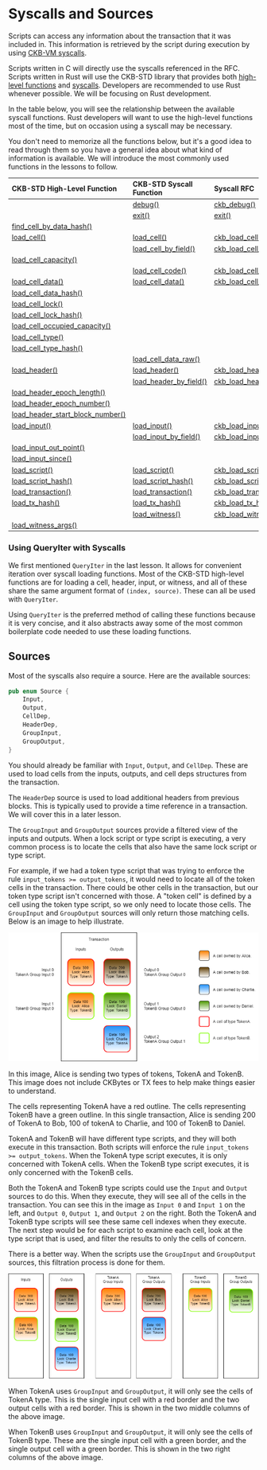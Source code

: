 # Syscalls and Sources

Scripts can access any information about the transaction that it was included in. This information is retrieved by the script during execution by using [CKB-VM syscalls](https://github.com/nervosnetwork/rfcs/blob/master/rfcs/0009-vm-syscalls/0009-vm-syscalls.md).

Scripts written in C will directly use the syscalls referenced in the RFC. Scripts written in Rust will use the CKB-STD library that provides both [high-level functions](https://nervosnetwork.github.io/ckb-std/riscv64imac-unknown-none-elf/doc/ckb_std/high_level/index.html) and [syscalls](https://nervosnetwork.github.io/ckb-std/riscv64imac-unknown-none-elf/doc/ckb_std/syscalls/index.html). Developers are recommended to use Rust whenever possible. We will be focusing on Rust development.

In the table below, you will see the relationship between the available syscall functions. Rust developers will want to use the high-level functions most of the time, but on occasion using a syscall may be necessary.

You don't need to memorize all the functions below, but it's a good idea to read through them so you have a general idea about what kind of information is available. We will introduce the most commonly used functions in the lessons to follow. 

| CKB-STD High-Level Function | CKB-STD Syscall Function | Syscall RFC |
| :--- | :--- | :--- |
|  | [debug\(\)](https://nervosnetwork.github.io/ckb-std/riscv64imac-unknown-none-elf/doc/ckb_std/syscalls/fn.debug.html) | [ckb\_debug\(\)](https://github.com/nervosnetwork/rfcs/blob/master/rfcs/0009-vm-syscalls/0009-vm-syscalls.md#debug) |
|  | [exit\(\)](https://nervosnetwork.github.io/ckb-std/riscv64imac-unknown-none-elf/doc/ckb_std/syscalls/fn.exit.html) | [exit\(\)](https://github.com/nervosnetwork/rfcs/blob/master/rfcs/0009-vm-syscalls/0009-vm-syscalls.md#exit) |
| [find\_cell](https://nervosnetwork.github.io/ckb-std/riscv64imac-unknown-none-elf/doc/ckb_std/high_level/fn.find_cell_by_data_hash.html)[\_by](https://nervosnetwork.github.io/ckb-std/riscv64imac-unknown-none-elf/doc/ckb_std/high_level/fn.find_cell_by_data_hash.html)[\_data](https://nervosnetwork.github.io/ckb-std/riscv64imac-unknown-none-elf/doc/ckb_std/high_level/fn.find_cell_by_data_hash.html)[\_hash\(\)](https://nervosnetwork.github.io/ckb-std/riscv64imac-unknown-none-elf/doc/ckb_std/high_level/fn.find_cell_by_data_hash.html) |  |  |
| [load\_cell\(\)](https://nervosnetwork.github.io/ckb-std/riscv64imac-unknown-none-elf/doc/ckb_std/high_level/fn.load_cell.html) | [load\_cell\(\)](https://nervosnetwork.github.io/ckb-std/riscv64imac-unknown-none-elf/doc/ckb_std/syscalls/fn.load_cell.html) | [ckb\_load](https://github.com/nervosnetwork/rfcs/blob/master/rfcs/0009-vm-syscalls/0009-vm-syscalls.md#load-cell)[\_cell\(\)](https://github.com/nervosnetwork/rfcs/blob/master/rfcs/0009-vm-syscalls/0009-vm-syscalls.md#load-cell) |
|  | [load\_cell](https://nervosnetwork.github.io/ckb-std/riscv64imac-unknown-none-elf/doc/ckb_std/syscalls/fn.load_cell_by_field.html)[\_by](https://nervosnetwork.github.io/ckb-std/riscv64imac-unknown-none-elf/doc/ckb_std/syscalls/fn.load_cell_by_field.html)[\_field\(\)](https://nervosnetwork.github.io/ckb-std/riscv64imac-unknown-none-elf/doc/ckb_std/syscalls/fn.load_cell_by_field.html) | [ckb\_](https://github.com/nervosnetwork/rfcs/blob/master/rfcs/0009-vm-syscalls/0009-vm-syscalls.md#load-cell-by-field)[load\_cell](https://github.com/nervosnetwork/rfcs/blob/master/rfcs/0009-vm-syscalls/0009-vm-syscalls.md#load-cell-by-field)[\_by](https://github.com/nervosnetwork/rfcs/blob/master/rfcs/0009-vm-syscalls/0009-vm-syscalls.md#load-cell-by-field)[\_field\(\)](https://github.com/nervosnetwork/rfcs/blob/master/rfcs/0009-vm-syscalls/0009-vm-syscalls.md#load-cell-by-field) |
| [load\_cell](https://nervosnetwork.github.io/ckb-std/riscv64imac-unknown-none-elf/doc/ckb_std/high_level/fn.load_cell_capacity.html)[\_capacity\(\)](https://nervosnetwork.github.io/ckb-std/riscv64imac-unknown-none-elf/doc/ckb_std/high_level/fn.load_cell_capacity.html) |  |  |
|  | [load\_cell](https://nervosnetwork.github.io/ckb-std/riscv64imac-unknown-none-elf/doc/ckb_std/syscalls/fn.load_cell_code.html)[\_code\(\)](https://nervosnetwork.github.io/ckb-std/riscv64imac-unknown-none-elf/doc/ckb_std/syscalls/fn.load_cell_code.html) | [ckb\_](https://github.com/nervosnetwork/rfcs/blob/master/rfcs/0009-vm-syscalls/0009-vm-syscalls.md#load-cell-data-as-code)[load\_cell](https://github.com/nervosnetwork/rfcs/blob/master/rfcs/0009-vm-syscalls/0009-vm-syscalls.md#load-cell-data-as-code)[\_data](https://github.com/nervosnetwork/rfcs/blob/master/rfcs/0009-vm-syscalls/0009-vm-syscalls.md#load-cell-data-as-code)[\_as](https://github.com/nervosnetwork/rfcs/blob/master/rfcs/0009-vm-syscalls/0009-vm-syscalls.md#load-cell-data-as-code)[\_code\(\)](https://github.com/nervosnetwork/rfcs/blob/master/rfcs/0009-vm-syscalls/0009-vm-syscalls.md#load-cell-data-as-code) |
| [load\_cell](https://nervosnetwork.github.io/ckb-std/riscv64imac-unknown-none-elf/doc/ckb_std/high_level/fn.load_cell_data.html)[\_data\(\)](https://nervosnetwork.github.io/ckb-std/riscv64imac-unknown-none-elf/doc/ckb_std/high_level/fn.load_cell_data.html) | [load\_cell](https://nervosnetwork.github.io/ckb-std/riscv64imac-unknown-none-elf/doc/ckb_std/syscalls/fn.load_cell_data.html)[\_data\(\)](https://nervosnetwork.github.io/ckb-std/riscv64imac-unknown-none-elf/doc/ckb_std/syscalls/fn.load_cell_data.html) | [ckb\_](https://github.com/nervosnetwork/rfcs/blob/master/rfcs/0009-vm-syscalls/0009-vm-syscalls.md#load-cell-data)[load\_cell](https://github.com/nervosnetwork/rfcs/blob/master/rfcs/0009-vm-syscalls/0009-vm-syscalls.md#load-cell-data)[\_data\(\)](https://github.com/nervosnetwork/rfcs/blob/master/rfcs/0009-vm-syscalls/0009-vm-syscalls.md#load-cell-data) |
| [load\_cell](https://nervosnetwork.github.io/ckb-std/riscv64imac-unknown-none-elf/doc/ckb_std/high_level/fn.load_cell_data_hash.html)[\_data](https://nervosnetwork.github.io/ckb-std/riscv64imac-unknown-none-elf/doc/ckb_std/high_level/fn.load_cell_data_hash.html)[\_hash\(\)](https://nervosnetwork.github.io/ckb-std/riscv64imac-unknown-none-elf/doc/ckb_std/high_level/fn.load_cell_data_hash.html) |  |  |
| [load\_cell](https://nervosnetwork.github.io/ckb-std/riscv64imac-unknown-none-elf/doc/ckb_std/high_level/fn.load_cell_lock.html)[\_lock\(\)](https://nervosnetwork.github.io/ckb-std/riscv64imac-unknown-none-elf/doc/ckb_std/high_level/fn.load_cell_lock.html) |  |  |
| [load\_cell](https://nervosnetwork.github.io/ckb-std/riscv64imac-unknown-none-elf/doc/ckb_std/high_level/fn.load_cell_lock_hash.html)[\_lock](https://nervosnetwork.github.io/ckb-std/riscv64imac-unknown-none-elf/doc/ckb_std/high_level/fn.load_cell_lock_hash.html)[\_hash\(\)](https://nervosnetwork.github.io/ckb-std/riscv64imac-unknown-none-elf/doc/ckb_std/high_level/fn.load_cell_lock_hash.html) |  |  |
| [load\_cell](https://nervosnetwork.github.io/ckb-std/riscv64imac-unknown-none-elf/doc/ckb_std/high_level/fn.load_cell_occupied_capacity.html)[\_occupied](https://nervosnetwork.github.io/ckb-std/riscv64imac-unknown-none-elf/doc/ckb_std/high_level/fn.load_cell_occupied_capacity.html)[\_capacity\(\)](https://nervosnetwork.github.io/ckb-std/riscv64imac-unknown-none-elf/doc/ckb_std/high_level/fn.load_cell_occupied_capacity.html) |  |  |
| [load\_cell](https://nervosnetwork.github.io/ckb-std/riscv64imac-unknown-none-elf/doc/ckb_std/high_level/fn.load_cell_type.html)[\_type\(\)](https://nervosnetwork.github.io/ckb-std/riscv64imac-unknown-none-elf/doc/ckb_std/high_level/fn.load_cell_type.html) |  |  |
| [load\_cell](https://nervosnetwork.github.io/ckb-std/riscv64imac-unknown-none-elf/doc/ckb_std/high_level/fn.load_cell_type_hash.html)[\_type](https://nervosnetwork.github.io/ckb-std/riscv64imac-unknown-none-elf/doc/ckb_std/high_level/fn.load_cell_type_hash.html)[\_hash\(\)](https://nervosnetwork.github.io/ckb-std/riscv64imac-unknown-none-elf/doc/ckb_std/high_level/fn.load_cell_type_hash.html) |  |  |
|  | [load\_cell](https://nervosnetwork.github.io/ckb-std/riscv64imac-unknown-none-elf/doc/ckb_std/syscalls/fn.load_cell_data_raw.html)[\_data](https://nervosnetwork.github.io/ckb-std/riscv64imac-unknown-none-elf/doc/ckb_std/syscalls/fn.load_cell_data_raw.html)[\_raw\(\)](https://nervosnetwork.github.io/ckb-std/riscv64imac-unknown-none-elf/doc/ckb_std/syscalls/fn.load_cell_data_raw.html) |  |
| [load\_header\(\)](https://nervosnetwork.github.io/ckb-std/riscv64imac-unknown-none-elf/doc/ckb_std/high_level/fn.load_header.html) | [load\_header\(\)](https://nervosnetwork.github.io/ckb-std/riscv64imac-unknown-none-elf/doc/ckb_std/syscalls/fn.load_header.html) | [ckb\_](https://github.com/nervosnetwork/rfcs/blob/master/rfcs/0009-vm-syscalls/0009-vm-syscalls.md#load-header)[load\_header\(\)](https://github.com/nervosnetwork/rfcs/blob/master/rfcs/0009-vm-syscalls/0009-vm-syscalls.md#load-header) |
|  | [load\_header](https://nervosnetwork.github.io/ckb-std/riscv64imac-unknown-none-elf/doc/ckb_std/syscalls/fn.load_header_by_field.html)[\_by](https://nervosnetwork.github.io/ckb-std/riscv64imac-unknown-none-elf/doc/ckb_std/syscalls/fn.load_header_by_field.html)[\_field\(\)](https://nervosnetwork.github.io/ckb-std/riscv64imac-unknown-none-elf/doc/ckb_std/syscalls/fn.load_header_by_field.html) | [ckb\_](https://github.com/nervosnetwork/rfcs/blob/master/rfcs/0009-vm-syscalls/0009-vm-syscalls.md#load-header-by-field)[load\_header](https://github.com/nervosnetwork/rfcs/blob/master/rfcs/0009-vm-syscalls/0009-vm-syscalls.md#load-header-by-field)[\_by](https://github.com/nervosnetwork/rfcs/blob/master/rfcs/0009-vm-syscalls/0009-vm-syscalls.md#load-header-by-field)[\_field\(\)](https://github.com/nervosnetwork/rfcs/blob/master/rfcs/0009-vm-syscalls/0009-vm-syscalls.md#load-header-by-field) |
| [load\_header](https://nervosnetwork.github.io/ckb-std/riscv64imac-unknown-none-elf/doc/ckb_std/high_level/fn.load_header_epoch_length.html)[\_epoch](https://nervosnetwork.github.io/ckb-std/riscv64imac-unknown-none-elf/doc/ckb_std/high_level/fn.load_header_epoch_length.html)[\_length\(\)](https://nervosnetwork.github.io/ckb-std/riscv64imac-unknown-none-elf/doc/ckb_std/high_level/fn.load_header_epoch_length.html) |  |  |
| [load\_header](https://nervosnetwork.github.io/ckb-std/riscv64imac-unknown-none-elf/doc/ckb_std/high_level/fn.load_header_epoch_number.html)[\_epoch](https://nervosnetwork.github.io/ckb-std/riscv64imac-unknown-none-elf/doc/ckb_std/high_level/fn.load_header_epoch_number.html)[\_number\(\)](https://nervosnetwork.github.io/ckb-std/riscv64imac-unknown-none-elf/doc/ckb_std/high_level/fn.load_header_epoch_number.html) |  |  |
| [load\_header](https://nervosnetwork.github.io/ckb-std/riscv64imac-unknown-none-elf/doc/ckb_std/high_level/fn.load_header_epoch_start_block_number.html)[\_start](https://nervosnetwork.github.io/ckb-std/riscv64imac-unknown-none-elf/doc/ckb_std/high_level/fn.load_header_epoch_start_block_number.html)[\_block](https://nervosnetwork.github.io/ckb-std/riscv64imac-unknown-none-elf/doc/ckb_std/high_level/fn.load_header_epoch_start_block_number.html)[\_number\(\)](https://nervosnetwork.github.io/ckb-std/riscv64imac-unknown-none-elf/doc/ckb_std/high_level/fn.load_header_epoch_start_block_number.html) |  |  |
| [load\_input\(\)](https://nervosnetwork.github.io/ckb-std/riscv64imac-unknown-none-elf/doc/ckb_std/high_level/fn.load_input.html) | [load\_input\(\)](https://nervosnetwork.github.io/ckb-std/riscv64imac-unknown-none-elf/doc/ckb_std/syscalls/fn.load_input.html) | [ckb\_](https://github.com/nervosnetwork/rfcs/blob/master/rfcs/0009-vm-syscalls/0009-vm-syscalls.md#load-input)[load\_input\(\)](https://github.com/nervosnetwork/rfcs/blob/master/rfcs/0009-vm-syscalls/0009-vm-syscalls.md#load-input) |
|  | [load\_input](https://nervosnetwork.github.io/ckb-std/riscv64imac-unknown-none-elf/doc/ckb_std/syscalls/fn.load_input_by_field.html)[\_by](https://nervosnetwork.github.io/ckb-std/riscv64imac-unknown-none-elf/doc/ckb_std/syscalls/fn.load_input_by_field.html)[\_field\(\)](https://nervosnetwork.github.io/ckb-std/riscv64imac-unknown-none-elf/doc/ckb_std/syscalls/fn.load_input_by_field.html) | [ckb\_](https://github.com/nervosnetwork/rfcs/blob/master/rfcs/0009-vm-syscalls/0009-vm-syscalls.md#load-input-by-field)[load\_input](https://github.com/nervosnetwork/rfcs/blob/master/rfcs/0009-vm-syscalls/0009-vm-syscalls.md#load-input-by-field)[\_by](https://github.com/nervosnetwork/rfcs/blob/master/rfcs/0009-vm-syscalls/0009-vm-syscalls.md#load-input-by-field)[\_field\(\)](https://github.com/nervosnetwork/rfcs/blob/master/rfcs/0009-vm-syscalls/0009-vm-syscalls.md#load-input-by-field) |
| [load\_input](https://nervosnetwork.github.io/ckb-std/riscv64imac-unknown-none-elf/doc/ckb_std/high_level/fn.load_input_out_point.html)[\_out](https://nervosnetwork.github.io/ckb-std/riscv64imac-unknown-none-elf/doc/ckb_std/high_level/fn.load_input_out_point.html)[\_point\(\)](https://nervosnetwork.github.io/ckb-std/riscv64imac-unknown-none-elf/doc/ckb_std/high_level/fn.load_input_out_point.html) |  |  |
| [load\_input](https://nervosnetwork.github.io/ckb-std/riscv64imac-unknown-none-elf/doc/ckb_std/high_level/fn.load_input_since.html)[\_since\(\)](https://nervosnetwork.github.io/ckb-std/riscv64imac-unknown-none-elf/doc/ckb_std/high_level/fn.load_input_since.html) |  |  |
| [load\_script\(\)](https://nervosnetwork.github.io/ckb-std/riscv64imac-unknown-none-elf/doc/ckb_std/high_level/fn.load_script.html) | [load\_script\(\)](https://nervosnetwork.github.io/ckb-std/riscv64imac-unknown-none-elf/doc/ckb_std/syscalls/fn.load_script.html) | [ckb\_](https://github.com/nervosnetwork/rfcs/blob/master/rfcs/0009-vm-syscalls/0009-vm-syscalls.md#load-script)[load\_script\(\)](https://github.com/nervosnetwork/rfcs/blob/master/rfcs/0009-vm-syscalls/0009-vm-syscalls.md#load-script) |
| [load\_script](https://nervosnetwork.github.io/ckb-std/riscv64imac-unknown-none-elf/doc/ckb_std/high_level/fn.load_script_hash.html)[\_hash\(\)](https://nervosnetwork.github.io/ckb-std/riscv64imac-unknown-none-elf/doc/ckb_std/high_level/fn.load_script_hash.html) | [load\_script](https://nervosnetwork.github.io/ckb-std/riscv64imac-unknown-none-elf/doc/ckb_std/syscalls/fn.load_script_hash.html)[\_hash\(\)](https://nervosnetwork.github.io/ckb-std/riscv64imac-unknown-none-elf/doc/ckb_std/syscalls/fn.load_script_hash.html) | [ckb\_](https://github.com/nervosnetwork/rfcs/blob/master/rfcs/0009-vm-syscalls/0009-vm-syscalls.md#load-script-hash)[load\_script](https://github.com/nervosnetwork/rfcs/blob/master/rfcs/0009-vm-syscalls/0009-vm-syscalls.md#load-script-hash)[\_hash\(\)](https://github.com/nervosnetwork/rfcs/blob/master/rfcs/0009-vm-syscalls/0009-vm-syscalls.md#load-script-hash) |
| [load\_transaction\(\)](https://nervosnetwork.github.io/ckb-std/riscv64imac-unknown-none-elf/doc/ckb_std/high_level/fn.load_transaction.html) | [load\_transaction\(\)](https://nervosnetwork.github.io/ckb-std/riscv64imac-unknown-none-elf/doc/ckb_std/syscalls/fn.load_transaction.html) | [ckb\_](https://github.com/nervosnetwork/rfcs/blob/master/rfcs/0009-vm-syscalls/0009-vm-syscalls.md#load-transaction)[load\_transaction\(\)](https://github.com/nervosnetwork/rfcs/blob/master/rfcs/0009-vm-syscalls/0009-vm-syscalls.md#load-transaction) |
| [load\_tx](https://nervosnetwork.github.io/ckb-std/riscv64imac-unknown-none-elf/doc/ckb_std/high_level/fn.load_tx_hash.html)[\_hash\(\)](https://nervosnetwork.github.io/ckb-std/riscv64imac-unknown-none-elf/doc/ckb_std/high_level/fn.load_tx_hash.html) | [load\_tx](https://nervosnetwork.github.io/ckb-std/riscv64imac-unknown-none-elf/doc/ckb_std/syscalls/fn.load_tx_hash.html)[\_hash\(\)](https://nervosnetwork.github.io/ckb-std/riscv64imac-unknown-none-elf/doc/ckb_std/syscalls/fn.load_tx_hash.html) | [ckb\_load](https://github.com/nervosnetwork/rfcs/blob/master/rfcs/0009-vm-syscalls/0009-vm-syscalls.md#load-transaction-hash)[\_tx](https://github.com/nervosnetwork/rfcs/blob/master/rfcs/0009-vm-syscalls/0009-vm-syscalls.md#load-transaction-hash)[\_hash\(\)](https://github.com/nervosnetwork/rfcs/blob/master/rfcs/0009-vm-syscalls/0009-vm-syscalls.md#load-transaction-hash) |
|  | [load\_witness\(\)](https://nervosnetwork.github.io/ckb-std/riscv64imac-unknown-none-elf/doc/ckb_std/syscalls/fn.load_witness.html) | [ckb\_](https://github.com/nervosnetwork/rfcs/blob/master/rfcs/0009-vm-syscalls/0009-vm-syscalls.md#load-witness)[load\_witness\(\)](https://github.com/nervosnetwork/rfcs/blob/master/rfcs/0009-vm-syscalls/0009-vm-syscalls.md#load-witness) |
| [load\_witness](https://nervosnetwork.github.io/ckb-std/riscv64imac-unknown-none-elf/doc/ckb_std/high_level/fn.load_witness_args.html)[\_args\(\)](https://nervosnetwork.github.io/ckb-std/riscv64imac-unknown-none-elf/doc/ckb_std/high_level/fn.load_witness_args.html) |  |  |

### Using QueryIter with Syscalls

We first mentioned `QueryIter` in the last lesson. It allows for convenient iteration over syscall loading functions. Most of the CKB-STD high-level functions are for loading a cell, header, input, or witness, and all of these share the same argument format of `(index, source)`.  These can all be used with `QueryIter`. 

Using `QueryIter` is the preferred method of calling these functions because it is very concise, and it also abstracts away some of the most common boilerplate code needed to use these loading functions.

## Sources

Most of the syscalls also require a source. Here are the available sources:

```rust
pub enum Source {
    Input,
    Output,
    CellDep,
    HeaderDep,
    GroupInput,
    GroupOutput,
}
```

You should already be familiar with `Input`, `Output`, and `CellDep`. These are used to load cells from the inputs, outputs, and cell deps structures from the transaction.

The `HeaderDep` source is used to load additional headers from previous blocks. This is typically used to provide a time reference in a transaction. We will cover this in a later lesson.

The `GroupInput` and `GroupOutput` sources provide a filtered view of the inputs and outputs. When a lock script or type script is executing, a very common process is to locate the cells that also have the same lock script or type script.

For example, if we had a token type script that was trying to enforce the rule `input_tokens >= output_tokens`, it would need to locate all of the token cells in the transaction. There could be other cells in the transaction, but our token type script isn't concerned with those. A "token cell" is defined by a cell using the token type script, so we only need to locate those cells. The `GroupInput` and `GroupOutput` sources will only return those matching cells. Below is an image to help illustrate.

![](../.gitbook/assets/group-source-transaction.png)

In this image, Alice is sending two types of tokens, TokenA and TokenB. This image does not include CKBytes or TX fees to help make things easier to understand.

The cells representing TokenA have a red outline. The cells representing TokenB have a green outline. In this single transaction, Alice is sending 200 of TokenA to Bob, 100 of tokenA to Charlie, and 100 of TokenB to Daniel.

TokenA and TokenB will have different type scripts, and they will both execute in this transaction. Both scripts will enforce the rule `input_tokens >= output_tokens`. When the TokenA type script executes, it is only concerned with TokenA cells. When the TokenB type script executes, it is only concerned with the TokenB cells.

Both the TokenA and TokenB type scripts could use the `Input` and `Output` sources to do this. When they execute, they will see all of the cells in the transaction. You can see this in the image as `Input 0` and `Input 1` on the left, and `Output 0`, `Output 1`, and `Output 2` on the right. Both the TokenA and TokenB type scripts will see these same cell indexes when they execute. The next step would be for each script to examine each cell, look at the type script that is used, and filter the results to only the cells of concern.

There is a better way. When the scripts use the `GroupInput` and `GroupOutput` sources, this filtration process is done for them.

![](../.gitbook/assets/group-source-breakdown.png)

When TokenA uses `GroupInput` and `GroupOutput`, it will only see the cells of TokenA type. This is the single input cell with a red border and the two output cells with a red border. This is shown in the two middle columns of the above image.

When TokenB uses `GroupInput` and `GroupOutput`, it will only see the cells of TokenB type. These are the single input cell with a green border, and the single output cell with a green border. This is shown in the two right columns of the above image.

